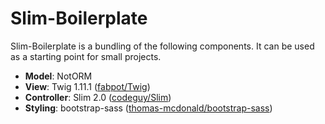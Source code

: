 # Slim-Boilerplate

Slim-Boilerplate is a bundling of the following components. It can be used as a starting point for small projects.

* __Model__: NotORM
* __View__: Twig 1.11.1 ([fabpot/Twig](https://github.com/fabpot/Twig))
* __Controller__: Slim 2.0 ([codeguy/Slim](https://github.com/codeguy/Slim))
* __Styling__: bootstrap-sass ([thomas-mcdonald/bootstrap-sass](https://github.com/thomas-mcdonald/bootstrap-sass))


